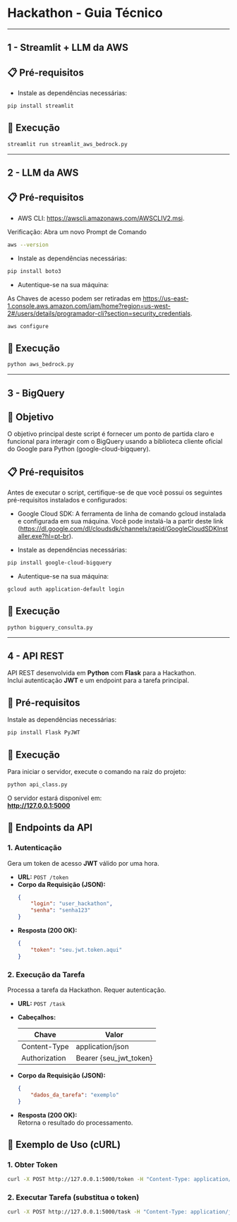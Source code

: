# Hackathon - Guia Técnico

---

## 1 - Streamlit + LLM da AWS

## 📋 Pré-requisitos

- Instale as dependências necessárias:

```bash
pip install streamlit
```

## 🚀 Execução

```bash
streamlit run streamlit_aws_bedrock.py
```

---

## 2 - LLM da AWS

## 📋 Pré-requisitos
- AWS CLI: https://awscli.amazonaws.com/AWSCLIV2.msi.

Verificação: Abra um novo Prompt de Comando

```bash
aws --version
```

- Instale as dependências necessárias:

```bash
pip install boto3
```

- Autentique-se na sua máquina:

As Chaves de acesso podem ser retiradas em https://us-east-1.console.aws.amazon.com/iam/home?region=us-west-2#/users/details/programador-cli?section=security_credentials.

```bash
aws configure
```

## 🚀 Execução

```bash
python aws_bedrock.py
```

---

## 3 - BigQuery

## 🎯 Objetivo

O objetivo principal deste script é fornecer um ponto de partida claro e funcional para interagir com o BigQuery usando a biblioteca cliente oficial do Google para Python (google-cloud-bigquery).

## 📋 Pré-requisitos
Antes de executar o script, certifique-se de que você possui os seguintes pré-requisitos instalados e configurados:

- Google Cloud SDK: A ferramenta de linha de comando gcloud instalada e configurada em sua máquina. Você pode instalá-la a partir deste link (https://dl.google.com/dl/cloudsdk/channels/rapid/GoogleCloudSDKInstaller.exe?hl=pt-br).

- Instale as dependências necessárias:

```bash
pip install google-cloud-bigquery
```

- Autentique-se na sua máquina:

```bash
gcloud auth application-default login
```

## 🚀 Execução

```bash
python bigquery_consulta.py
```

---

## 4 - API REST

API REST desenvolvida em **Python** com **Flask** para a Hackathon.  
Inclui autenticação **JWT** e um endpoint para a tarefa principal.



## 🧩 Pré-requisitos

Instale as dependências necessárias:

```bash
pip install Flask PyJWT
```

## 🚀 Execução

Para iniciar o servidor, execute o comando na raiz do projeto:

```bash
python api_class.py
```

O servidor estará disponível em:  
**http://127.0.0.1:5000**

## 🔗 Endpoints da API

### 1. Autenticação

Gera um token de acesso **JWT** válido por uma hora.

- **URL:** `POST /token`
- **Corpo da Requisição (JSON):**
  ```json
  {
      "login": "user_hackathon",
      "senha": "senha123"
  }
  ```
- **Resposta (200 OK):**
  ```json
  {
      "token": "seu.jwt.token.aqui"
  }
  ```

### 2. Execução da Tarefa

Processa a tarefa da Hackathon. Requer autenticação.

- **URL:** `POST /task`
- **Cabeçalhos:**

  | Chave          | Valor                    |
  |----------------|--------------------------|
  | Content-Type   | application/json          |
  | Authorization  | Bearer {seu_jwt_token}   |

- **Corpo da Requisição (JSON):**
  ```json
  {
      "dados_da_tarefa": "exemplo"
  }
  ```

- **Resposta (200 OK):**  
  Retorna o resultado do processamento.

## 🧪 Exemplo de Uso (cURL)

### 1. Obter Token

```bash
curl -X POST http://127.0.0.1:5000/token -H "Content-Type: application/json" -d '{"login": "user_hackathon", "senha": "senha123"}'
```

### 2. Executar Tarefa (substitua o token)

```bash
curl -X POST http://127.0.0.1:5000/task -H "Content-Type: application/json" -H "Authorization: Bearer seu.jwt.token.aqui" -d '{"dados_da_tarefa": "exemplo"}'
```
